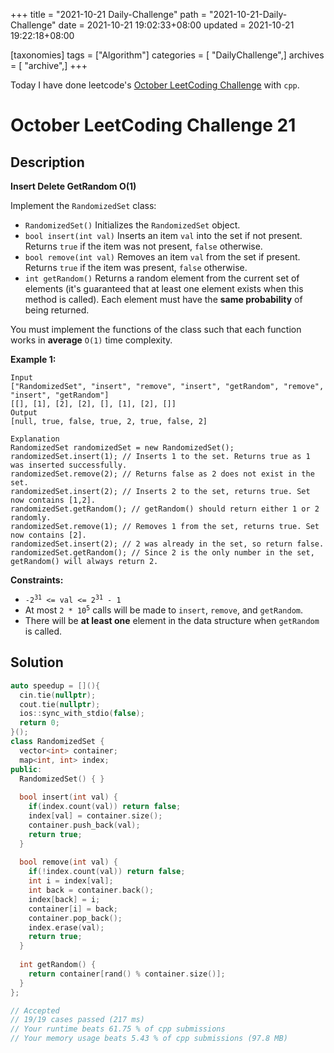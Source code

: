 +++
title = "2021-10-21 Daily-Challenge"
path = "2021-10-21-Daily-Challenge"
date = 2021-10-21 19:02:33+08:00
updated = 2021-10-21 19:22:18+08:00

[taxonomies]
tags = ["Algorithm"]
categories = [ "DailyChallenge",]
archives = [ "archive",]
+++

Today I have done leetcode's [October LeetCoding Challenge](https://leetcode.com/problems/insert-delete-getrandom-o1/) with `cpp`.

<!-- more -->

# October LeetCoding Challenge 21

## Description

**Insert Delete GetRandom O(1)**

Implement the `RandomizedSet` class:

- `RandomizedSet()` Initializes the `RandomizedSet` object.
- `bool insert(int val)` Inserts an item `val` into the set if not present. Returns `true` if the item was not present, `false` otherwise.
- `bool remove(int val)` Removes an item `val` from the set if present. Returns `true` if the item was present, `false` otherwise.
- `int getRandom()` Returns a random element from the current set of elements (it's guaranteed that at least one element exists when this method is called). Each element must have the **same probability** of being returned.

You must implement the functions of the class such that each function works in **average** `O(1)` time complexity.

 

**Example 1:**

```
Input
["RandomizedSet", "insert", "remove", "insert", "getRandom", "remove", "insert", "getRandom"]
[[], [1], [2], [2], [], [1], [2], []]
Output
[null, true, false, true, 2, true, false, 2]

Explanation
RandomizedSet randomizedSet = new RandomizedSet();
randomizedSet.insert(1); // Inserts 1 to the set. Returns true as 1 was inserted successfully.
randomizedSet.remove(2); // Returns false as 2 does not exist in the set.
randomizedSet.insert(2); // Inserts 2 to the set, returns true. Set now contains [1,2].
randomizedSet.getRandom(); // getRandom() should return either 1 or 2 randomly.
randomizedSet.remove(1); // Removes 1 from the set, returns true. Set now contains [2].
randomizedSet.insert(2); // 2 was already in the set, so return false.
randomizedSet.getRandom(); // Since 2 is the only number in the set, getRandom() will always return 2.
```

 

**Constraints:**

<ul>
	<li><code>-2<sup>31</sup> &lt;= val &lt;= 2<sup>31</sup> - 1</code></li>
	<li>At most <code>2 *&nbsp;</code><code>10<sup>5</sup></code> calls will be made to <code>insert</code>, <code>remove</code>, and <code>getRandom</code>.</li>
	<li>There will be <strong>at least one</strong> element in the data structure when <code>getRandom</code> is called.</li>
</ul>


## Solution

``` cpp
auto speedup = [](){
  cin.tie(nullptr);
  cout.tie(nullptr);
  ios::sync_with_stdio(false);
  return 0;
}();
class RandomizedSet {
  vector<int> container;
  map<int, int> index;
public:
  RandomizedSet() { }
  
  bool insert(int val) {
    if(index.count(val)) return false;
    index[val] = container.size();
    container.push_back(val);
    return true;
  }
  
  bool remove(int val) {
    if(!index.count(val)) return false;
    int i = index[val];
    int back = container.back();
    index[back] = i;
    container[i] = back;
    container.pop_back();
    index.erase(val);
    return true;
  }
  
  int getRandom() {
    return container[rand() % container.size()];
  }
};

// Accepted
// 19/19 cases passed (217 ms)
// Your runtime beats 61.75 % of cpp submissions
// Your memory usage beats 5.43 % of cpp submissions (97.8 MB)
```
